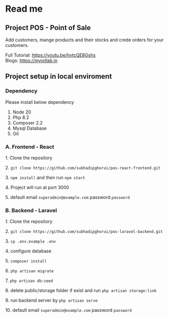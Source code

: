 # Read me

## Project POS - Point of Sale 
Add customers, mange products and their stocks and crede orders for your customers.

Full Tutorial: https://youtu.be/hvtcQE8Gshs
<br>
Blogs: https://myiotlab.in


## Project setup in local enviroment
### Dependency
Please install below dependency
1. Node 20
2. Php 8.2
3. Composer 2.2
4. Mysql Database
5. Git


### A. Frontend - React

<p>1. Clone the repository</p>
<p>2. <code>git clone https://github.com/subhadipghorui/pos-react-frontend.git</code></p>
<p>3. <code>npm install</code> and then run <code>npm start</code></p>
<p>4. Project will run at port 3000</p>
<p>5. default email <code>superadmin@example.com</code> password <code>password</code></p>

### B. Backend - Laravel

<p>1. Clone the repository </p>
<p>2. <code>git clone https://github.com/subhadipghorui/pos-laravel-backend.git</code></p>
<p>3. <code>cp .env.example .env</code></p>
<p>4. configure database</p>
<p>5. <code>composer install</code></p>
<p>6. <code>php artisan migrate</code></p>
<p>7. <code>php artisan db:seed</code></p>
<p>8. delete public/storage folder if exist and run <code>php artisan storage:link</code></p>
<p>9. run backend server by <code>php artisan serve</code></p>
<p>10. default email <code>superadmin@example.com</code> password <code>password</code></p>
